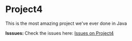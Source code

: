 # Project4
This is the most amazing project we've ever done in Java

<b>Isssues: </b> Check the issues here: <a href="/issues">Issues on Project4</a>
